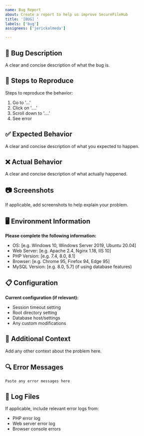 ```yaml
---
name: Bug Report
about: Create a report to help us improve SecureFileHub
title: '[BUG] '
labels: ['bug']
assignees: ['jerickalmeda']

---
```


## 🐛 Bug Description
A clear and concise description of what the bug is.

## 🔄 Steps to Reproduce
Steps to reproduce the behavior:
1. Go to '...'
2. Click on '....'
3. Scroll down to '....'
4. See error

## ✅ Expected Behavior
A clear and concise description of what you expected to happen.

## ❌ Actual Behavior
A clear and concise description of what actually happened.

## 📷 Screenshots
If applicable, add screenshots to help explain your problem.

## 🖥️ Environment Information
**Please complete the following information:**
- OS: [e.g. Windows 10, Windows Server 2019, Ubuntu 20.04]
- Web Server: [e.g. Apache 2.4, Nginx 1.18, IIS 10]
- PHP Version: [e.g. 7.4, 8.0, 8.1]
- Browser: [e.g. Chrome 95, Firefox 94, Edge 95]
- MySQL Version: [e.g. 8.0, 5.7] (if using database features)

## 📋 Configuration
**Current configuration (if relevant):**
- Session timeout setting
- Root directory setting
- Database host/settings
- Any custom modifications

## 📝 Additional Context
Add any other context about the problem here.

## 🔍 Error Messages
```
Paste any error messages here
```

## 📁 Log Files
If applicable, include relevant error logs from:
- PHP error log
- Web server error log
- Browser console errors